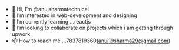 - 👋 Hi, I’m @anujsharmatechnical
- 👀 I’m interested in web-development and designing
- 🌱 I’m currently learning ...reactjs 
- 💞️ I’m looking to collaborate on projects which i am getting through upwork
- 📫 How to reach me ...7837819360(anuj19sharma29@gmail.com)

<!---
anujsharmatechnical/anujsharmatechnical is a ✨ special ✨ repository because its `README.md` (this file) appears on your GitHub profile.
You can click the Preview link to take a look at your changes.
--->
